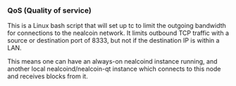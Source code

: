 ### QoS (Quality of service) ###

This is a Linux bash script that will set up tc to limit the outgoing bandwidth for connections to the nealcoin network. It limits outbound TCP traffic with a source or destination port of 8333, but not if the destination IP is within a LAN.

This means one can have an always-on nealcoind instance running, and another local nealcoind/nealcoin-qt instance which connects to this node and receives blocks from it.
